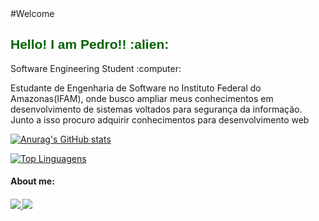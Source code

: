 <body>
   #Welcome
   <br>
   
   
  <h2 style="color: #006400; font-family: 'Trebuchet MS', 'Lucida Sans Unicode', 'Lucida Grande', 'Lucida Sans', Arial, sans-serif;" >Hello! I am Pedro!! :alien: </h2>
  <p> Software Engineering Student :computer:</p>
   
   Estudante de Engenharia de Software no Instituto Federal do Amazonas(IFAM), onde busco ampliar meus conhecimentos em desenvolvimento de sistemas voltados para segurança da informação. Junto a isso procuro adquirir conhecimentos para desenvolvimento web
   
   [![Anurag's GitHub stats](https://github-readme-stats.vercel.app/api?username=pedrocarvalhosnk)](https://github.com/pedrocarvalhosnk/github-readme-stats)
   
   [![Top Linguagens](https://github-readme-stats.vercel.app/api/top-langs/?username=pedrocarvalhosnk&layout=compact)](https://github.com/pedrocarvalhosnk/github-readme-stats)
   
  <h4> About me:  <h4/>
     
   
  <a href="https://www.instagram.com/pedro_ow/" alt="Instagram" target="_blank">
      <img src="https://img.shields.io/badge/-Instagram-DF0174?style=for-the-badge&labelColor=DF0174&logo=instagram&logoColor=white&link=https://www.instagram.com/pedro_ow/">
      <a href="https://www.linkedin.com/in/pedro-carvalho-almeida-765942208/" alt="Instagram" target="_blank"> 
      <img src="https://img.shields.io/badge/LinkedIn-0077B5?style=for-the-badge&logo=linkedin&logoColor=white"> 
  </a>
     
     
 <body/>






       
    




